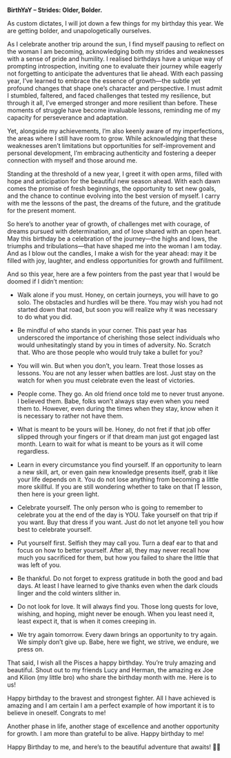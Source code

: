 **BirthYaY – Strides: Older, Bolder.**

As custom dictates, I will jot down a few things for my birthday this year. We are getting bolder, and unapologetically ourselves.

As I celebrate another trip around the sun, I find myself pausing to reflect on the woman I am becoming, acknowledging both my strides and weaknesses with a sense of pride and humility. I realised birthdays have a unique way of prompting introspection, inviting one to evaluate their journey while eagerly not forgetting to anticipate the adventures that lie ahead.
With each passing year, I’ve learned to embrace the essence of growth—the subtle yet profound changes that shape one’s character and perspective. I must admit I stumbled, faltered, and faced challenges that tested my resilience, but through it all, I’ve emerged stronger and more resilient than before. These moments of struggle have become invaluable lessons, reminding me of my capacity for perseverance and adaptation.

Yet, alongside my achievements, I’m also keenly aware of my imperfections, the areas where I still have room to grow. While acknowledging that these weaknesses aren’t limitations but opportunities for self-improvement and personal development, I’m embracing authenticity and fostering a deeper connection with myself and those around me.

Standing at the threshold of a new year, I greet it with open arms, filled with hope and anticipation for the beautiful new season ahead. With each dawn comes the promise of fresh beginnings, the opportunity to set new goals, and the chance to continue evolving into the best version of myself. I carry with me the lessons of the past, the dreams of the future, and the gratitude for the present moment.


So here’s to another year of growth, of challenges met with courage, of dreams pursued with determination, and of love shared with an open heart. May this birthday be a celebration of the journey—the highs and lows, the triumphs and tribulations—that have shaped me into the woman I am today. And as I blow out the candles, I make a wish for the year ahead: may it be filled with joy, laughter, and endless opportunities for growth and fulfillment.


And so this year, here are a few pointers from the past year that I would be doomed if I didn’t mention:

* Walk alone if you must. Honey, on certain journeys, you will have to go solo. The obstacles and hurdles will be there. You may wish you had not started down that road, but soon you will realize why it was necessary to do what you did.

* Be mindful of who stands in your corner. This past year has underscored the importance of cherishing those select individuals who would unhesitatingly stand by you in times of adversity. No. Scratch that. Who are those people who would truly take a bullet for you?

* You will win. But when you don’t, you learn. Treat those losses as lessons. You are not any lesser when battles are lost. Just stay on the watch for when you must celebrate even the least of victories.

* People come. They go. An old friend once told me to never trust anyone. I believed them. Babe, folks won’t always stay even when you need them to. However, even during the times when they stay, know when it is necessary to rather not have them.


* What is meant to be yours will be. Honey, do not fret if that job offer slipped through your fingers or if that dream man just got engaged last month. Learn to wait for what is meant to be yours as it will come regardless.

* Learn in every circumstance you find yourself. If an opportunity to learn a new skill, art, or even gain new knowledge presents itself, grab it like your life depends on it. You do not lose anything from becoming a little more skillful. If you are still wondering whether to take on that IT lesson, then here is your green light.


* Celebrate yourself. The only person who is going to remember to celebrate you at the end of the day is YOU. Take yourself on that trip if you want. Buy that dress if you want. Just do not let anyone tell you how best to celebrate yourself.

* Put yourself first. Selfish they may call you. Turn a deaf ear to that and focus on how to better yourself. After all, they may never recall how much you sacrificed for them, but how you failed to share the little that was left of you.

* Be thankful. Do not forget to express gratitude in both the good and bad days. At least I have learned to give thanks even when the dark clouds linger and the cold winters slither in.

* Do not look for love. It will always find you. Those long quests for love, wishing, and hoping, might never be enough. When you least need it, least expect it, that is when it comes creeping in.

* We try again tomorrow. Every dawn brings an opportunity to try again. We simply don’t give up. Babe, here we fight, we strive, we endure, we press on.


That said, I wish all the Pisces a happy birthday. You’re truly amazing and beautiful. Shout out to my friends Lucy and Herman, the amazing ex Joe and Kilion (my little bro) who share the birthday month with me. Here is to us!

Happy birthday to the bravest and strongest fighter. All I have achieved is amazing and I am certain I am a perfect example of how important it is to believe in oneself. Congrats to me!

Another phase in life, another stage of excellence and another opportunity for growth. I am more than grateful to be alive. Happy birthday to me!


Happy Birthday to me, and here’s to the beautiful adventure that awaits! 🎉🎂
